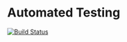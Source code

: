 # Automated Testing

[![Build Status](https://travis-ci.org/lawrenceogri/Automated-Test.svg?branch=master)](https://travis-ci.org/lawrenceogri/Automated-Test)
